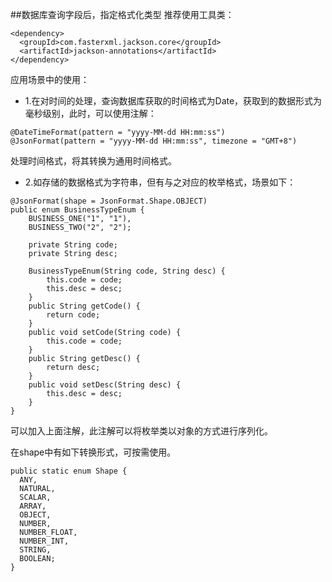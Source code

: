 ##数据库查询字段后，指定格式化类型
推荐使用工具类：

```
<dependency>
  <groupId>com.fasterxml.jackson.core</groupId>
  <artifactId>jackson-annotations</artifactId>
</dependency>
```

应用场景中的使用：

 - 1.在对时间的处理，查询数据库获取的时间格式为Date，获取到的数据形式为毫秒级别，此时，可以使用注解：

```
@DateTimeFormat(pattern = "yyyy-MM-dd HH:mm:ss")
@JsonFormat(pattern = "yyyy-MM-dd HH:mm:ss", timezone = "GMT+8")
```
   处理时间格式，将其转换为通用时间格式。
   
- 2.如存储的数据格式为字符串，但有与之对应的枚举格式，场景如下：

```
@JsonFormat(shape = JsonFormat.Shape.OBJECT)
public enum BusinessTypeEnum {
    BUSINESS_ONE("1", "1"),
    BUSINESS_TWO("2", "2");

    private String code;
    private String desc;

    BusinessTypeEnum(String code, String desc) {
        this.code = code;
        this.desc = desc;
    }
    public String getCode() {
        return code;
    }
    public void setCode(String code) {
        this.code = code;
    }
    public String getDesc() {
        return desc;
    }
    public void setDesc(String desc) {
        this.desc = desc;
    }
}
```

可以加入上面注解，此注解可以将枚举类以对象的方式进行序列化。

在shape中有如下转换形式，可按需使用。

```
public static enum Shape {
  ANY,
  NATURAL,
  SCALAR,
  ARRAY,
  OBJECT,
  NUMBER,
  NUMBER_FLOAT,
  NUMBER_INT,
  STRING,
  BOOLEAN;
}
```


